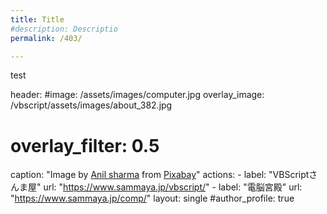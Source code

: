 ```yaml
---
title: Title
#description: Descriptio
permalink: /403/

---
```


test

header:
  #image: /assets/images/computer.jpg
  overlay_image: /vbscript/assets/images/about_382.jpg
  # overlay_filter: 0.5
  caption: "Image by [Anil sharma](https://pixabay.com/users/anilsharma26-13475484/?utm_source=link-attribution&amp;utm_medium=referral&amp;utm_campaign=image&amp;utm_content=7017939) from [Pixabay](https://pixabay.com//?utm_source=link-attribution&amp;utm_medium=referral&amp;utm_campaign=image&amp;utm_content=7017939)"
  actions:
    - label: "VBScriptさんま屋"
      url: "https://www.sammaya.jp/vbscript/"
    - label: "電脳宮殿"
      url: "https://www.sammaya.jp/comp/"
layout: single
#author_profile: true
